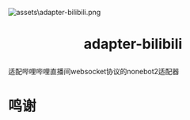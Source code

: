 ![assets\adapter-bilibili.png](https://socialify.git.ci/wwweww/adapter-bilibili/image?description=1&font=Inter&forks=1&issues=1&logo=https%3A%2F%2Fgithub.com%2Fwwweww%2Fadapter-bilibili%2Fblob%2Fmain%2Fassets%2Fa.png%3Fraw%3Dtrue&name=1&pattern=Charlie%20Brown&pulls=1&theme=Light)

# <p align="center">adapter-bilibili</p>

适配哔哩哔哩直播间websocket协议的nonebot2适配器

# 鸣谢

